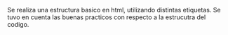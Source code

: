 Se realiza una estructura basico en html, utilizando distintas etiquetas. Se tuvo en cuenta las buenas practicos con respecto a la estrucutra del codigo.
